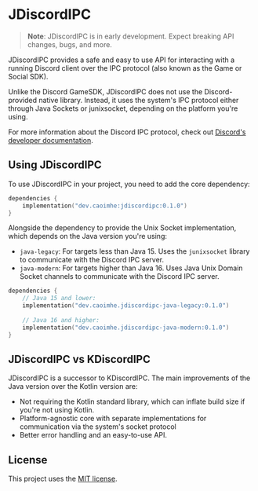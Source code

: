 # JDiscordIPC

> **Note**: JDiscordIPC is in early development. Expect breaking API changes, bugs, and more.

JDiscordIPC provides a safe and easy to use API for interacting with a running Discord client over the IPC protocol (also
known as the Game or Social SDK).

Unlike the Discord GameSDK, JDiscordIPC does not use the Discord-provided native library. Instead, it uses the system's
IPC protocol either through Java Sockets or junixsocket, depending on the platform you're using.

For more information about the Discord IPC protocol, check out [Discord's developer documentation](https://discord.com/developers/docs/intro).

## Using JDiscordIPC

To use JDiscordIPC in your project, you need to add the core dependency:

```kotlin
dependencies {
    implementation("dev.caoimhe:jdiscordipc:0.1.0")
}
```

Alongside the dependency to provide the Unix Socket implementation, which depends on the Java version you're using:
- `java-legacy`: For targets less than Java 15. Uses the `junixsocket` library to communicate with the Discord IPC server.
- `java-modern`: For targets higher than Java 16. Uses Java Unix Domain Socket channels to communicate with the Discord 
  IPC server.

```kotlin
dependencies {
    // Java 15 and lower:
    implementation("dev.caoimhe.jdiscordipc-java-legacy:0.1.0")
  
    // Java 16 and higher:
    implementation("dev.caoimhe.jdiscordipc-java-modern:0.1.0")
}
```

## JDiscordIPC vs KDiscordIPC

JDiscordIPC is a successor to KDiscordIPC. The main improvements of the Java version over the Kotlin version are:
- Not requiring the Kotlin standard library, which can inflate build size if you're not using Kotlin.
- Platform-agnostic core with separate implementations for communication via the system's socket protocol
- Better error handling and an easy-to-use API.

## License

This project uses the [MIT license](./LICENSE).